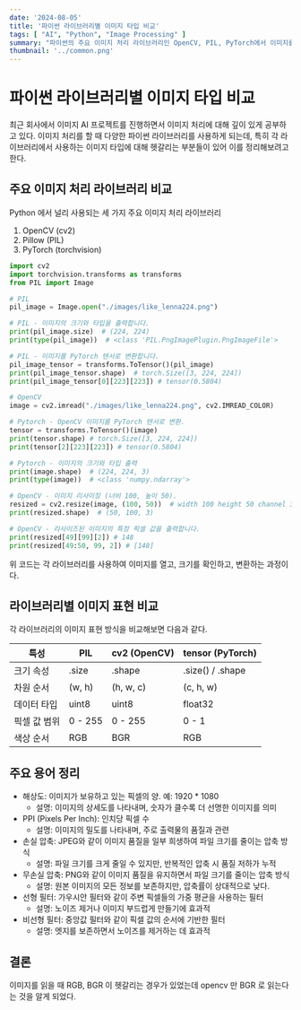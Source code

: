 ```yaml
---
date: '2024-08-05'
title: '파이썬 라이브러리별 이미지 타입 비교'
tags: [ "AI", "Python", "Image Processing" ]
summary: "파이썬의 주요 이미지 처리 라이브러리인 OpenCV, PIL, PyTorch에서 이미지를 다루는 방법과 타입의 차이점을 알아보자."
thumbnail: '../common.png'
---
```


# 파이썬 라이브러리별 이미지 타입 비교

최근 회사에서 이미지 AI 프로젝트를 진행하면서 이미지 처리에 대해 깊이 있게 공부하고 있다.
이미지 처리를 할 때 다양한 파이썬 라이브러리를 사용하게 되는데,
특히 각 라이브러리에서 사용하는 이미지 타입에 대해 헷갈리는 부분들이 있어 이를 정리해보려고 한다.

## 주요 이미지 처리 라이브러리 비교

Python 에서 널리 사용되는 세 가지 주요 이미지 처리 라이브러리

1. OpenCV (cv2)
2. Pillow (PIL)
3. PyTorch (torchvision)

```python
import cv2
import torchvision.transforms as transforms
from PIL import Image

# PIL 
pil_image = Image.open("./images/like_lenna224.png")

# PIL - 이미지의 크기와 타입을 출력합니다.
print(pil_image.size)  # (224, 224)
print(type(pil_image))  # <class 'PIL.PngImagePlugin.PngImageFile'>

# PIL - 이미지를 PyTorch 텐서로 변환합니다.
pil_image_tensor = transforms.ToTensor()(pil_image)
print(pil_image_tensor.shape)  # torch.Size([3, 224, 224])
print(pil_image_tensor[0][223][223]) # tensor(0.5804)

# OpenCV
image = cv2.imread("./images/like_lenna224.png", cv2.IMREAD_COLOR)

# Pytorch - OpenCV 이미지를 PyTorch 텐서로 변환.
tensor = transforms.ToTensor()(image)
print(tensor.shape) # torch.Size([3, 224, 224])
print(tensor[2][223][223]) # tensor(0.5804)

# Pytorch - 이미지의 크기와 타입 출력
print(image.shape)  # (224, 224, 3)
print(type(image))  # <class 'numpy.ndarray'>

# OpenCV - 이미지 리사이징 (너비 100, 높이 50).
resized = cv2.resize(image, (100, 50))  # width 100 height 50 channel 3
print(resized.shape)  # (50, 100, 3)

# OpenCV - 리사이즈된 이미지의 특정 픽셀 값을 출력합니다.
print(resized[49][99][2]) # 148
print(resized[49:50, 99, 2]) # [148]
```

위 코드는 각 라이브러리를 사용하여 이미지를 열고, 크기를 확인하고, 변환하는 과정이다.

## 라이브러리별 이미지 표현 비교

각 라이브러리의 이미지 표현 방식을 비교해보면 다음과 같다.

| 특성      | PIL     | cv2 (OpenCV) | tensor (PyTorch) |
|---------|---------|--------------|------------------|
| 크기 속성   | .size   | .shape       | .size() / .shape |
| 차원 순서   | (w, h)  | (h, w, c)    | (c, h, w)        |
| 데이터 타입  | uint8   | uint8        | float32          |
| 픽셀 값 범위 | 0 - 255 | 0 - 255      | 0 - 1            |
| 색상 순서   | RGB     | BGR          | RGB              |

## 주요 용어 정리

- 해상도: 이미지가 보유하고 있는 픽셀의 양. 예: 1920 * 1080
    - 설명: 이미지의 상세도를 나타내며, 숫자가 클수록 더 선명한 이미지를 의미
- PPI (Pixels Per Inch): 인치당 픽셀 수
    - 설명: 이미지의 밀도를 나타내며, 주로 출력물의 품질과 관련
- 손실 압축: JPEG와 같이 이미지 품질을 일부 희생하여 파일 크기를 줄이는 압축 방식
    - 설명: 파일 크기를 크게 줄일 수 있지만, 반복적인 압축 시 품질 저하가 누적
- 무손실 압축: PNG와 같이 이미지 품질을 유지하면서 파일 크기를 줄이는 압축 방식
    - 설명: 원본 이미지의 모든 정보를 보존하지만, 압축률이 상대적으로 낮다.
- 선형 필터: 가우시안 필터와 같이 주변 픽셀들의 가중 평균을 사용하는 필터
    - 설명: 노이즈 제거나 이미지 부드럽게 만들기에 효과적
- 비선형 필터: 중앙값 필터와 같이 픽셀 값의 순서에 기반한 필터
    - 설명: 엣지를 보존하면서 노이즈를 제거하는 데 효과적

## 결론

이미지를 읽을 때 RGB, BGR 이 헷갈리는 경우가 있었는데 opencv 만 BGR 로 읽는다는 것을 알게 되었다.
